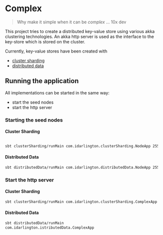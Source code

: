 # Complex

> Why make it simple when it can be *complex*
> ... 10x dev

This project tries to create a distributed key-value store using various akka clustering technologies. An akka http server is used as the interface to the key-store which is stored on the cluster.

Currently, key-value stores have been created with

- [cluster sharding]()
- [distributed data]()

## Running the application

All implementations can be started in the same way:

- start the seed nodes
- start the http server


### Starting the seed nodes

#### Cluster Sharding

``` bash 

sbt clusterSharding/runMain com.idarlington.clusterSharding.NodeApp 2551 2552

```
#### Distributed Data

``` bash
sbt distributedData/runMain com.idarlington.distributedData.NodeApp 2551 2552
```



### Start the http server

#### Cluster Sharding

``` bash
sbt clusterSharding/runMain com.idarlington.clusterSharding.ComplexApp
```

#### Distributed Data

``` bash
sbt distributedData/runMain
com.idarlington.istributedData.ComplexApp
```
